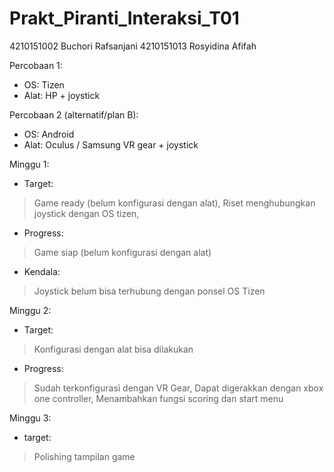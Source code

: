 # Prakt_Piranti_Interaksi_T01
4210151002 Buchori Rafsanjani
4210151013 Rosyidina Afifah

Percobaan 1:
- OS: Tizen
- Alat: HP + joystick

Percobaan 2 (alternatif/plan B):
- OS: Android
- Alat: Oculus / Samsung VR gear + joystick

Minggu 1:
- Target:
 > Game ready (belum konfigurasi dengan alat),
 > Riset menghubungkan joystick dengan OS tizen,
- Progress:
 > Game siap (belum konfigurasi dengan alat)
- Kendala:
 > Joystick belum bisa terhubung dengan ponsel OS Tizen

Minggu 2:
- Target:
 > Konfigurasi dengan alat bisa dilakukan
- Progress:
 > Sudah terkonfigurasi dengan VR Gear,
 > Dapat digerakkan dengan xbox one controller,
 > Menambahkan fungsi scoring dan start menu
 
Minggu 3:
- target:
 > Polishing tampilan game
